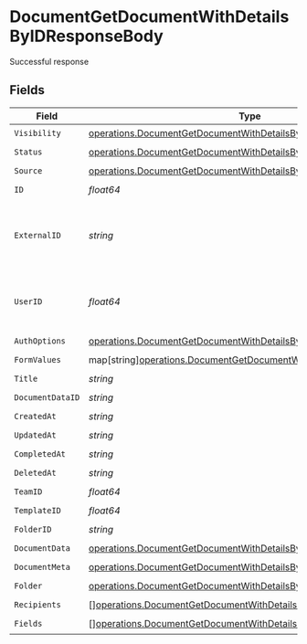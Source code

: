 # DocumentGetDocumentWithDetailsByIDResponseBody

Successful response


## Fields

| Field                                                                                                                                         | Type                                                                                                                                          | Required                                                                                                                                      | Description                                                                                                                                   |
| --------------------------------------------------------------------------------------------------------------------------------------------- | --------------------------------------------------------------------------------------------------------------------------------------------- | --------------------------------------------------------------------------------------------------------------------------------------------- | --------------------------------------------------------------------------------------------------------------------------------------------- |
| `Visibility`                                                                                                                                  | [operations.DocumentGetDocumentWithDetailsByIDVisibility](../../models/operations/documentgetdocumentwithdetailsbyidvisibility.md)            | :heavy_check_mark:                                                                                                                            | N/A                                                                                                                                           |
| `Status`                                                                                                                                      | [operations.DocumentGetDocumentWithDetailsByIDStatus](../../models/operations/documentgetdocumentwithdetailsbyidstatus.md)                    | :heavy_check_mark:                                                                                                                            | N/A                                                                                                                                           |
| `Source`                                                                                                                                      | [operations.DocumentGetDocumentWithDetailsByIDSource](../../models/operations/documentgetdocumentwithdetailsbyidsource.md)                    | :heavy_check_mark:                                                                                                                            | N/A                                                                                                                                           |
| `ID`                                                                                                                                          | *float64*                                                                                                                                     | :heavy_check_mark:                                                                                                                            | N/A                                                                                                                                           |
| `ExternalID`                                                                                                                                  | *string*                                                                                                                                      | :heavy_check_mark:                                                                                                                            | A custom external ID you can use to identify the document.                                                                                    |
| `UserID`                                                                                                                                      | *float64*                                                                                                                                     | :heavy_check_mark:                                                                                                                            | The ID of the user that created this document.                                                                                                |
| `AuthOptions`                                                                                                                                 | [operations.DocumentGetDocumentWithDetailsByIDAuthOptions](../../models/operations/documentgetdocumentwithdetailsbyidauthoptions.md)          | :heavy_check_mark:                                                                                                                            | N/A                                                                                                                                           |
| `FormValues`                                                                                                                                  | map[string][operations.DocumentGetDocumentWithDetailsByIDFormValues](../../models/operations/documentgetdocumentwithdetailsbyidformvalues.md) | :heavy_check_mark:                                                                                                                            | N/A                                                                                                                                           |
| `Title`                                                                                                                                       | *string*                                                                                                                                      | :heavy_check_mark:                                                                                                                            | N/A                                                                                                                                           |
| `DocumentDataID`                                                                                                                              | *string*                                                                                                                                      | :heavy_check_mark:                                                                                                                            | N/A                                                                                                                                           |
| `CreatedAt`                                                                                                                                   | *string*                                                                                                                                      | :heavy_check_mark:                                                                                                                            | N/A                                                                                                                                           |
| `UpdatedAt`                                                                                                                                   | *string*                                                                                                                                      | :heavy_check_mark:                                                                                                                            | N/A                                                                                                                                           |
| `CompletedAt`                                                                                                                                 | *string*                                                                                                                                      | :heavy_check_mark:                                                                                                                            | N/A                                                                                                                                           |
| `DeletedAt`                                                                                                                                   | *string*                                                                                                                                      | :heavy_check_mark:                                                                                                                            | N/A                                                                                                                                           |
| `TeamID`                                                                                                                                      | *float64*                                                                                                                                     | :heavy_check_mark:                                                                                                                            | N/A                                                                                                                                           |
| `TemplateID`                                                                                                                                  | *float64*                                                                                                                                     | :heavy_check_mark:                                                                                                                            | N/A                                                                                                                                           |
| `FolderID`                                                                                                                                    | *string*                                                                                                                                      | :heavy_check_mark:                                                                                                                            | N/A                                                                                                                                           |
| `DocumentData`                                                                                                                                | [operations.DocumentGetDocumentWithDetailsByIDDocumentData](../../models/operations/documentgetdocumentwithdetailsbyiddocumentdata.md)        | :heavy_check_mark:                                                                                                                            | N/A                                                                                                                                           |
| `DocumentMeta`                                                                                                                                | [operations.DocumentGetDocumentWithDetailsByIDDocumentMeta](../../models/operations/documentgetdocumentwithdetailsbyiddocumentmeta.md)        | :heavy_check_mark:                                                                                                                            | N/A                                                                                                                                           |
| `Folder`                                                                                                                                      | [operations.DocumentGetDocumentWithDetailsByIDFolder](../../models/operations/documentgetdocumentwithdetailsbyidfolder.md)                    | :heavy_check_mark:                                                                                                                            | N/A                                                                                                                                           |
| `Recipients`                                                                                                                                  | [][operations.DocumentGetDocumentWithDetailsByIDRecipient](../../models/operations/documentgetdocumentwithdetailsbyidrecipient.md)            | :heavy_check_mark:                                                                                                                            | N/A                                                                                                                                           |
| `Fields`                                                                                                                                      | [][operations.DocumentGetDocumentWithDetailsByIDField](../../models/operations/documentgetdocumentwithdetailsbyidfield.md)                    | :heavy_check_mark:                                                                                                                            | N/A                                                                                                                                           |